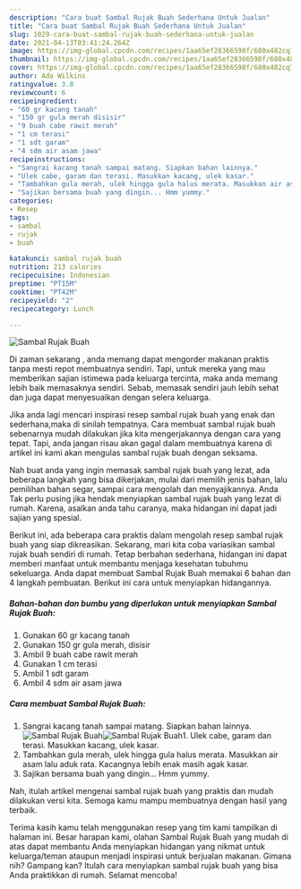 ```yaml
---
description: "Cara buat Sambal Rujak Buah Sederhana Untuk Jualan"
title: "Cara buat Sambal Rujak Buah Sederhana Untuk Jualan"
slug: 1029-cara-buat-sambal-rujak-buah-sederhana-untuk-jualan
date: 2021-04-13T03:41:24.264Z
image: https://img-global.cpcdn.com/recipes/1aa65ef28366598f/680x482cq70/sambal-rujak-buah-foto-resep-utama.jpg
thumbnail: https://img-global.cpcdn.com/recipes/1aa65ef28366598f/680x482cq70/sambal-rujak-buah-foto-resep-utama.jpg
cover: https://img-global.cpcdn.com/recipes/1aa65ef28366598f/680x482cq70/sambal-rujak-buah-foto-resep-utama.jpg
author: Ada Wilkins
ratingvalue: 3.8
reviewcount: 6
recipeingredient:
- "60 gr kacang tanah"
- "150 gr gula merah disisir"
- "9 buah cabe rawit merah"
- "1 cm terasi"
- "1 sdt garam"
- "4 sdm air asam jawa"
recipeinstructions:
- "Sangrai kacang tanah sampai matang. Siapkan bahan lainnya."
- "Ulek cabe, garam dan terasi. Masukkan kacang, ulek kasar."
- "Tambahkan gula merah, ulek hingga gula halus merata. Masukkan air asam lalu aduk rata. Kacangnya lebih enak masih agak kasar."
- "Sajikan bersama buah yang dingin... Hmm yummy."
categories:
- Resep
tags:
- sambal
- rujak
- buah

katakunci: sambal rujak buah 
nutrition: 213 calories
recipecuisine: Indonesian
preptime: "PT15M"
cooktime: "PT42M"
recipeyield: "2"
recipecategory: Lunch

---
```



![Sambal Rujak Buah](https://img-global.cpcdn.com/recipes/1aa65ef28366598f/680x482cq70/sambal-rujak-buah-foto-resep-utama.jpg)

Di zaman  sekarang , anda memang dapat mengorder makanan praktis tanpa mesti repot membuatnya sendiri. Tapi, untuk mereka yang mau memberikan sajian istimewa pada keluarga tercinta, maka anda memang lebih baik memasaknya sendiri. Sebab, memasak sendiri jauh lebih sehat dan juga dapat menyesuaikan dengan selera keluarga.

Jika anda lagi mencari inspirasi resep sambal rujak buah yang enak dan sederhana,maka di sinilah tempatnya. Cara membuat sambal rujak buah  sebenarnya mudah dilakukan jika kita mengerjakannya dengan cara yang tepat. Tapi, anda jangan risau akan gagal dalam membuatnya 
karena di artikel ini kami akan mengulas sambal rujak buah dengan seksama.  



Nah buat anda yang ingin memasak sambal rujak buah yang lezat, ada beberapa langkah yang bisa dikerjakan, mulai dari memilih jenis bahan, lalu pemilihan bahan segar, sampai cara mengolah dan menyajikannya. Anda Tak perlu pusing jika hendak menyiapkan sambal rujak buah yang lezat di rumah. Karena, asalkan anda  tahu caranya, maka hidangan ini dapat jadi sajian yang spesial.

Berikut ini, ada beberapa cara praktis  dalam mengolah resep sambal rujak buah yang siap dikreasikan. Sekarang, mari kita coba variasikan sambal rujak buah sendiri di rumah. Tetap berbahan sederhana, hidangan ini dapat memberi manfaat untuk membantu menjaga kesehatan tubuhmu sekeluarga. Anda dapat membuat Sambal Rujak Buah memakai 6 bahan dan 4 langkah pembuatan. Berikut ini cara untuk menyiapkan hidangannya.

<!--inarticleads1-->

##### Bahan-bahan dan bumbu yang diperlukan untuk menyiapkan Sambal Rujak Buah:

1. Gunakan 60 gr kacang tanah
1. Gunakan 150 gr gula merah, disisir
1. Ambil 9 buah cabe rawit merah
1. Gunakan 1 cm terasi
1. Ambil 1 sdt garam
1. Ambil 4 sdm air asam jawa




<!--inarticleads2-->

##### Cara membuat Sambal Rujak Buah:

1. Sangrai kacang tanah sampai matang. Siapkan bahan lainnya.
<img src="https://img-global.cpcdn.com/steps/e43ea4466940a3d0/160x128cq70/sambal-rujak-buah-langkah-memasak-1-foto.jpg" alt="Sambal Rujak Buah"><img src="https://img-global.cpcdn.com/steps/903184030c2ea5d7/160x128cq70/sambal-rujak-buah-langkah-memasak-1-foto.jpg" alt="Sambal Rujak Buah">1. Ulek cabe, garam dan terasi. Masukkan kacang, ulek kasar.
1. Tambahkan gula merah, ulek hingga gula halus merata. Masukkan air asam lalu aduk rata. Kacangnya lebih enak masih agak kasar.
1. Sajikan bersama buah yang dingin... Hmm yummy.




Nah, itulah artikel mengenai  sambal rujak buah  yang praktis dan mudah dilakukan versi kita. Semoga kamu mampu membuatnya dengan hasil yang terbaik. 

Terima kasih kamu telah menggunakan resep yang tim kami tampilkan di halaman ini. Besar harapan kami, olahan  Sambal Rujak Buah yang mudah di atas dapat membantu Anda menyiapkan hidangan yang nikmat untuk keluarga/teman ataupun menjadi inspirasi untuk berjualan makanan. Gimana nih? Gampang kan? Itulah cara menyiapkan sambal rujak buah yang bisa Anda praktikkan di rumah. Selamat mencoba!


